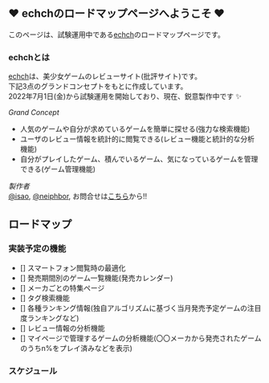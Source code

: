 ## ❤ echchのロードマップページへようこそ ❤

このページは、試験運用中である[echch]()のロードマップページです。

### echchとは

[echch]()は、美少女ゲームのレビューサイト(批評サイト)です。  
下記3点のグランドコンセプトをもとに作成しています。  
2022年7月1日(金)から試験運用を開始しており、現在、鋭意製作中です ✨

*Grand Concept* 
- 人気のゲームや自分が求めているゲームを簡単に探せる(強力な検索機能)
- ユーザのレビュー情報を統計的に閲覧できる(レビュー機能と統計的な分析機能)
- 自分がプレイしたゲーム、積んでいるゲーム、気になっているゲームを管理できる(ゲーム管理機能)


*製作者*  
[@isao](https://twitter.com/is_a_o), 
[@neiphbor](https://twitter.com/neiphbor), 
お問合せは[こちら]()から!!

## ロードマップ

### 実装予定の機能
- [] スマートフォン閲覧時の最適化
- [] 発売期間別のゲーム一覧機能(発売カレンダー)
- [] メーカごとの特集ページ
- [] タグ検索機能
- [] 各種ランキング情報(独自アルゴリズムに基づく当月発売予定ゲームの注目度ランキングなど)
- [] レビュー情報の分析機能
- [] マイページで管理するゲームの分析機能(〇〇メーカから発売されたゲームのうちn%をプレイ済みなどを表示)

### スケジュール 
